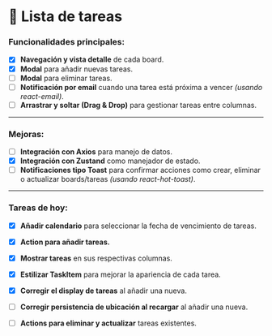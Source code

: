 # 📝 **Lista de tareas**

### Funcionalidades principales:

- [x] **Navegación y vista detalle** de cada board.
- [x] **Modal** para añadir nuevas tareas.
- [ ] **Modal** para eliminar tareas.
- [ ] **Notificación por email** cuando una tarea está próxima a vencer *(usando react-email)*.
- [ ] **Arrastrar y soltar (Drag & Drop)** para gestionar tareas entre columnas.

---

### Mejoras:

- [ ] **Integración con Axios** para manejo de datos.
- [x] **Integración con Zustand** como manejador de estado.
- [ ] **Notificaciones tipo Toast** para confirmar acciones como crear, eliminar o actualizar boards/tareas *(usando react-hot-toast)*.

---

### Tareas de hoy:

- [x] **Añadir calendario** para seleccionar la fecha de vencimiento de tareas.
- [x] **Action para añadir tareas.**
- [x] **Mostrar tareas** en sus respectivas columnas.
- [x] **Estilizar TaskItem** para mejorar la apariencia de cada tarea.
- [x] **Corregir el display de tareas** al añadir una nueva.
- [ ] **Corregir persistencia de ubicación al recargar** al añadir una nueva.
- [ ] **Actions para eliminar y actualizar** tareas existentes.

